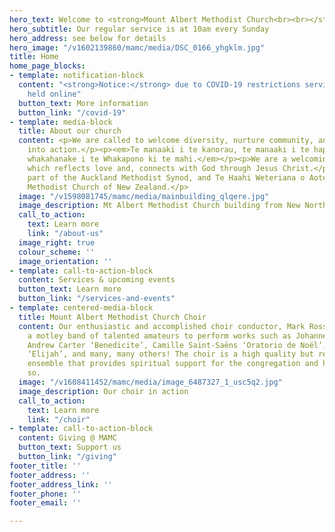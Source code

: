 ```yaml
---
hero_text: Welcome to <strong>Mount Albert Methodist Church<br><br></strong>
hero_subtitle: Our regular service is at 10am every Sunday
hero_address: see below for details
hero_image: "/v1602139860/mamc/media/DSC_0166_yhgklm.jpg"
title: Home
home_page_blocks:
- template: notification-block
  content: "<strong>Notice:</strong> due to COVID-19 restrictions services are being
    held online"
  button_text: More information
  button_link: "/covid-19"
- template: media-block
  title: About our church
  content: <p>We are called to welcome diversity, nurture community, and develop faith
    into action.</p><p><em>Te manaaki i te kanorau, te manaaki i te hapori, me te
    whakahanake i te Whakapono ki te mahi.</em></p><p>We are a welcoming faith community
    which reflects love and, connects with God through Jesus Christ.</p><p class="MsoNormal">We’re
    part of the Auckland Methodist Synod, and Te Haahi Weteriana o Aotearoa - The
    Methodist Church of New Zealand.</p>
  image: "/v1598081745/mamc/media/mainbuilding_qlqere.jpg"
  image_description: Mt Albert Methodist Church building from New North Road
  call_to_action:
    text: Learn more
    link: "/about-us"
  image_right: true
  colour_scheme: ''
  image_orientation: ''
- template: call-to-action-block
  content: Services & upcoming events
  button_text: Learn more
  button_link: "/services-and-events"
- template: centered-media-block
  title: Mount Albert Methodist Church Choir
  content: Our enthusiastic and accomplished choir conductor, Mark Rosser, encourages
    a motley band of talented amateurs to perform works such as Johannes Brahms ‘Requiem’,
    Andrew Carter ‘Benedicite’, Camille Saint-Saëns ‘Oratorio de Noël’, Felix Mendelssohn
    ‘Elijah’, and many, many others! The choir is a high quality but relaxed and welcoming
    ensemble that provides spiritual support for the congregation and has fun doing
    so.
  image: "/v1608411452/mamc/media/image_6487327_1_usc5q2.jpg"
  image_description: Our choir in action
  call_to_action:
    text: Learn more
    link: "/choir"
- template: call-to-action-block
  content: Giving @ MAMC
  button_text: Support us
  button_link: "/giving"
footer_title: ''
footer_address: ''
footer_address_link: ''
footer_phone: ''
footer_email: ''

---
```

